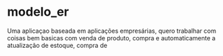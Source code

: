 # modelo_er
Uma aplicaçao baseada em aplicações empresárias, quero trabalhar com coisas bem basicas com venda de produto, compra e automaticamente a atualização de estoque, compra de
